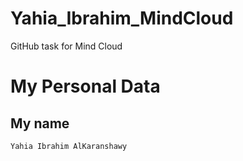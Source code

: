 # Yahia_Ibrahim_MindCloud
GitHub task for Mind Cloud

# My Personal Data
## My name 
`Yahia Ibrahim AlKaranshawy`
 
